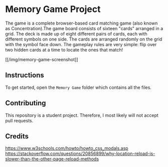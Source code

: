 # Memory Game Project

The game is a complete browser-based card matching game (also known as Concentration).The game board consists of sixteen "cards" arranged in a grid. The deck is made up of eight different pairs of cards, each with different symbols on one side. The cards are arranged randomly on the grid with the symbol face down. The gameplay rules are very simple: flip over two hidden cards at a time to locate the ones that match!

[[/img/memory-game-screenshot]]

## Instructions

To get started, open the `Memory Game` folder which contains all the files.

## Contributing

This repository is a student project. Therefore, I most likely will not accept pull requests.

## Credits

https://www.w3schools.com/howto/howto_css_modals.asp
https://stackoverflow.com/questions/20856899/why-location-reload-is-slower-than-the-other-page-reload-methods

